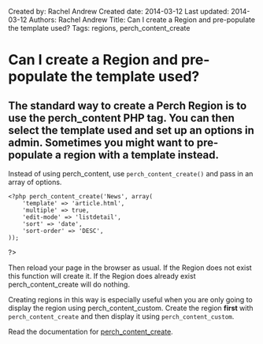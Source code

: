 Created by: Rachel Andrew
Created date: 2014-03-12
Last updated: 2014-03-12
Authors: Rachel Andrew
Title: Can I create a Region and pre-populate the template used?
Tags: regions, perch_content_create

# Can I create a Region and pre-populate the template used?

## The standard way to create a Perch Region is to use the perch_content PHP tag. You can then select the template used and set up an options in admin. Sometimes you might want to pre-populate a region with a template instead.

Instead of using perch_content, use `perch_content_create()` and pass in an array of options.

    <?php perch_content_create('News', array(
	    'template' => 'article.html',
	    'multiple' => true,
	    'edit-mode' => 'listdetail',
	    'sort' => 'date',
	    'sort-order' => 'DESC',
    )); 
   ?>

Then reload your page in the browser as usual. If the Region does not exist this function will create it. If the Region does already exist perch_content_create will do nothing.

Creating regions in this way is especially useful when you are only going to display the region using perch_content_custom. Create the region **first** with `perch_content_create` and then display it using `perch_content_custom`.

Read the documentation for [perch_content_create](http://docs.grabaperch.com/docs/developers/creating-regions/).
